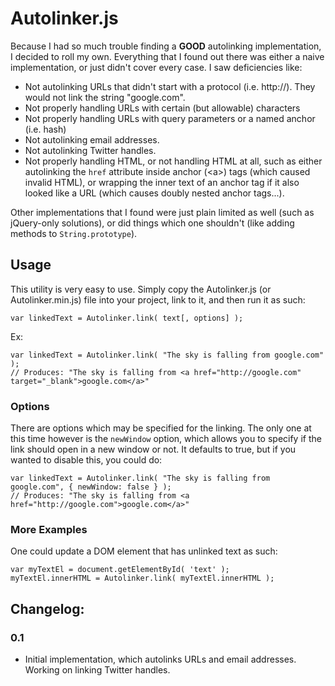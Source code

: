 # Autolinker.js

Because I had so much trouble finding a **GOOD** autolinking implementation, I decided to roll my own. Everything that I found out there was either a naive implementation, or just didn't cover every case. I saw deficiencies like:

- Not autolinking URLs that didn't start with a protocol (i.e. http://). They would not link the string "google.com".
- Not properly handling URLs with certain (but allowable) characters
- Not properly handling URLs with query parameters or a named anchor (i.e. hash)
- Not autolinking email addresses.
- Not autolinking Twitter handles.
- Not properly handling HTML, or not handling HTML at all, such as either autolinking the `href` attribute inside anchor (&lt;a&gt;) tags (which caused invalid HTML), or wrapping the inner text of an anchor tag if it also looked like a URL (which causes doubly nested anchor tags...). 

Other implementations that I found were just plain limited as well (such as jQuery-only solutions), or did things which one shouldn't (like adding methods to `String.prototype`).


## Usage

This utility is very easy to use. Simply copy the Autolinker.js (or Autolinker.min.js) file into your project, link to it, and then run it as such:

	var linkedText = Autolinker.link( text[, options] );
	
Ex:

	var linkedText = Autolinker.link( "The sky is falling from google.com" );
	// Produces: "The sky is falling from <a href="http://google.com" target="_blank">google.com</a>"
	
### Options
There are options which may be specified for the linking. The only one at this time however is the `newWindow` option, which allows you to specify if the link should open in a new window or not. It defaults to true, but if you wanted to disable this, you could do:

	var linkedText = Autolinker.link( "The sky is falling from google.com", { newWindow: false } );
	// Produces: "The sky is falling from <a href="http://google.com">google.com</a>"

### More Examples
One could update a DOM element that has unlinked text as such:

	var myTextEl = document.getElementById( 'text' );
	myTextEl.innerHTML = Autolinker.link( myTextEl.innerHTML );

## Changelog:

### 0.1

* Initial implementation, which autolinks URLs and email addresses. Working on linking Twitter handles.
